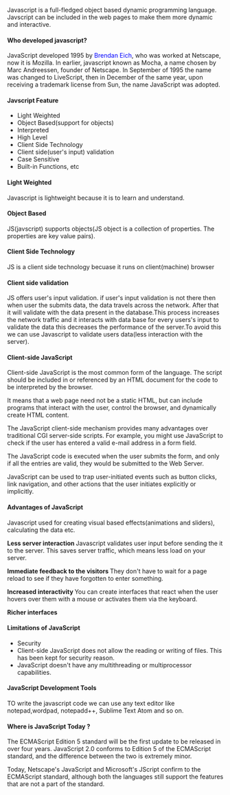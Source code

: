 
<p>Javascript is a full-fledged object based dynamic programming language. Javscript can be included in the web pages to make them more dynamic and interactive.</p>

<h4>Who developed javascript?</h4>
		
<p>JavaScript developed 1995 by <span style="color:blue">Brendan Eich</span>, who was worked at Netscape, now it is Mozilla. In earlier, javascript  known as Mocha, a name chosen by Marc Andreessen, founder of Netscape. In September of 1995 the name was changed to LiveScript, then in December of the same year, upon receiving a trademark license from Sun, the name JavaScript was adopted.</p>

<h4>Javscript Feature</h4>
	<ul>
		<li>Light Weighted</li>
		<li>Object Based(support for objects)</li>
		<li>Interpreted</li>
		<li>High Level</li>
		<li>Client Side Technology</li>
		<li>Client side(user's input) validation</li>
		<li>Case Sensitive</li>
		<li>Built-in Functions, etc</li>		
	</ul>

<h4>Light Weighted</h4>
<p>Javascript is lightweight because it is to learn and understand.</p>
<h4>Object Based</h4>
<p>JS(javscript) supports objects(JS object is a collection of properties. The properties are key value pairs).</p>
<h4>Client Side Technology</h4>
<p>JS is a client side technology becuase it runs on client(machine) browser</p>
<h4>Client side validation</h4>
<p>JS offers user's input validation. if user's input validation is not there then when user the submits data, the data travels across the network. After  that it will validate with the data present in the database.This process increases the 
network traffic and it  interacts with data base for every users's input to validate the data this decreases the performance of the server.To avoid this we can use Javascript to validate users data(less interaction with the server).</p>

<h4>Client-side JavaScript</h4>
<p>Client-side JavaScript is the most common form of the language. The script should be included in or referenced by an HTML document for the code to be interpreted by the browser.</p>
<p>It means that a web page need not be a static HTML, but can include programs that interact with the user, control the browser, and dynamically create HTML content.</p> 

<p>The JavaScript client-side mechanism provides many advantages over traditional CGI server-side scripts. For example, you might use JavaScript to check if the user has entered a valid e-mail address in a form field.</p>

<p>The JavaScript code is executed when the user submits the form, and only if all the entries are valid, they would be submitted to the Web Server.</p>

<p>JavaScript can be used to trap user-initiated events such as button clicks, link navigation, and other actions that the user initiates explicitly or implicitly.</p>

<h4>Advantages of JavaScript </h4>
<p>Javascript used for creating visual based effects(animations and sliders), calculating the data etc.</p>
<p><b>Less server interaction </b>Javascript validates user input before sending the it to the server. This saves server traffic, which means less load on your server.</p>

<p><b>Immediate feedback to the visitors  </b>They don't have to wait for a page reload to see if they have forgotten to enter something.</p>

<p><b>Increased interactivity </b>You can create interfaces that react when the user hovers over them with a mouse or activates them via the keyboard.</p>

<p><b>Richer interfaces </b> </bJavaScript has a capability to include the components like drag-and-drop, sliders and animations to provide a Rich Interface to the site visitors.</p>

<h4>Limitations of JavaScript</h4>
<ul>
	<li>Security</li>
	<li>Client-side JavaScript does not allow the reading or writing of files. This has been kept for security reason.</li>
	<li>JavaScript doesn't have any multithreading or multiprocessor capabilities.</li>
</ul>

<h4>JavaScript Development Tools</h4>
<p>TO write the javascript code we can use any text editor like notepad,wordpad, notepadd++, Sublime Text Atom and so on.</p>

<h4>Where is JavaScript Today ?</h4>

<p>The ECMAScript Edition 5 standard will be the first update to be released in over four years. JavaScript 2.0 conforms to Edition 5 of the ECMAScript standard, and the difference between the two is extremely minor. </p>

<p>Today, Netscape's JavaScript and Microsoft's JScript confirm to the ECMAScript standard, although both the languages still support the features that are not a part of the standard.</p>
